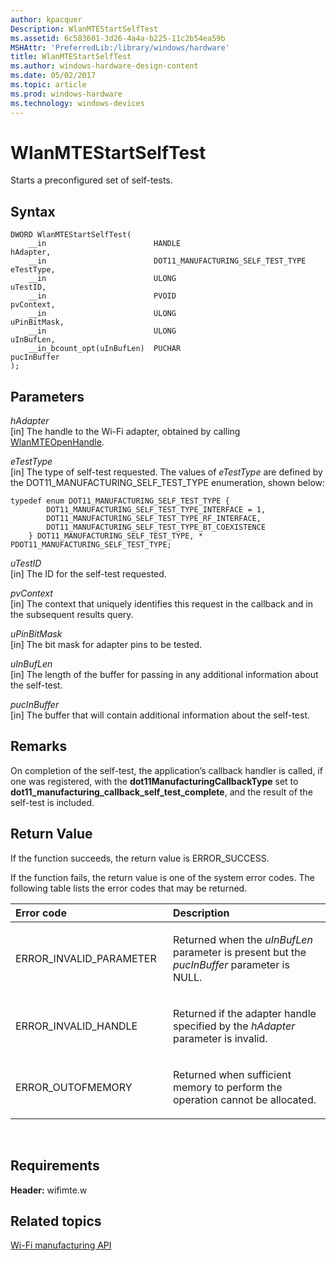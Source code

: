 ```yaml
---
author: kpacquer
Description: WlanMTEStartSelfTest
ms.assetid: 6c583601-3d26-4a4a-b225-11c2b54ea59b
MSHAttr: 'PreferredLib:/library/windows/hardware'
title: WlanMTEStartSelfTest
ms.author: windows-hardware-design-content
ms.date: 05/02/2017
ms.topic: article
ms.prod: windows-hardware
ms.technology: windows-devices
---
```


# WlanMTEStartSelfTest


Starts a preconfigured set of self-tests.

## <span id="Syntax"></span><span id="syntax"></span><span id="SYNTAX"></span>Syntax


``` syntax
DWORD WlanMTEStartSelfTest(
    __in                        HANDLE                              hAdapter,
    __in                        DOT11_MANUFACTURING_SELF_TEST_TYPE  eTestType,
    __in                        ULONG                               uTestID,
    __in                        PVOID                               pvContext,
    __in                        ULONG                               uPinBitMask,
    __in                        ULONG                               uInBufLen,
    __in_bcount_opt(uInBufLen)  PUCHAR                              pucInBuffer
);
```

## <span id="Parameters"></span><span id="parameters"></span><span id="PARAMETERS"></span>Parameters


<span id="hAdapter"></span><span id="hadapter"></span><span id="HADAPTER"></span>*hAdapter*  
\[in\] The handle to the Wi-Fi adapter, obtained by calling [WlanMTEOpenHandle](wlanmteopenhandle.md).

<span id="eTestType"></span><span id="etesttype"></span><span id="ETESTTYPE"></span>*eTestType*  
\[in\] The type of self-test requested. The values of *eTestType* are defined by the DOT11\_MANUFACTURING\_SELF\_TEST\_TYPE enumeration, shown below:

``` syntax
typedef enum DOT11_MANUFACTURING_SELF_TEST_TYPE {
        DOT11_MANUFACTURING_SELF_TEST_TYPE_INTERFACE = 1,
        DOT11_MANUFACTURING_SELF_TEST_TYPE_RF_INTERFACE,
        DOT11_MANUFACTURING_SELF_TEST_TYPE_BT_COEXISTENCE
    } DOT11_MANUFACTURING_SELF_TEST_TYPE, * PDOT11_MANUFACTURING_SELF_TEST_TYPE;
```

<span id="uTestID"></span><span id="utestid"></span><span id="UTESTID"></span>*uTestID*  
\[in\] The ID for the self-test requested.

<span id="pvContext"></span><span id="pvcontext"></span><span id="PVCONTEXT"></span>*pvContext*  
\[in\] The context that uniquely identifies this request in the callback and in the subsequent results query.

<span id="uPinBitMask"></span><span id="upinbitmask"></span><span id="UPINBITMASK"></span>*uPinBitMask*  
\[in\] The bit mask for adapter pins to be tested.

<span id="uInBufLen"></span><span id="uinbuflen"></span><span id="UINBUFLEN"></span>*uInBufLen*  
\[in\] The length of the buffer for passing in any additional information about the self-test.

<span id="pucInBuffer"></span><span id="pucinbuffer"></span><span id="PUCINBUFFER"></span>*pucInBuffer*  
\[in\] The buffer that will contain additional information about the self-test.

## <span id="Remarks"></span><span id="remarks"></span><span id="REMARKS"></span>Remarks


On completion of the self-test, the application’s callback handler is called, if one was registered, with the **dot11ManufacturingCallbackType** set to **dot11\_manufacturing\_callback\_self\_test\_complete**, and the result of the self-test is included.

## <span id="Return_Value"></span><span id="return_value"></span><span id="RETURN_VALUE"></span>Return Value


If the function succeeds, the return value is ERROR\_SUCCESS.

If the function fails, the return value is one of the system error codes. The following table lists the error codes that may be returned.

<table>
<colgroup>
<col width="50%" />
<col width="50%" />
</colgroup>
<thead>
<tr class="header">
<th align="left">Error code</th>
<th align="left">Description</th>
</tr>
</thead>
<tbody>
<tr class="odd">
<td align="left"><p>ERROR_INVALID_PARAMETER</p></td>
<td align="left"><p>Returned when the <em>uInBufLen</em> parameter is present but the <em>pucInBuffer</em> parameter is NULL.</p></td>
</tr>
<tr class="even">
<td align="left"><p>ERROR_INVALID_HANDLE</p></td>
<td align="left"><p>Returned if the adapter handle specified by the <em>hAdapter</em> parameter is invalid.</p></td>
</tr>
<tr class="odd">
<td align="left"><p>ERROR_OUTOFMEMORY</p></td>
<td align="left"><p>Returned when sufficient memory to perform the operation cannot be allocated.</p></td>
</tr>
</tbody>
</table>

 

## <span id="Requirements"></span><span id="requirements"></span><span id="REQUIREMENTS"></span>Requirements


**Header:** wifimte.w

## <span id="related_topics"></span>Related topics


[Wi-Fi manufacturing API](wi-fi-manufacturing-api.md)

 

 






